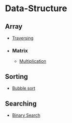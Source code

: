 # Data-Structure

## Array
  - [Traversing](https://github.com/Shakil-RU/Data-Structure/blob/main/Array/traversing.cpp)
  - ### Matrix
    - [Multiplication](https://github.com/Shakil-RU/Data-Structure/blob/main/Array/Matrix/multiplication.cpp)

## Sorting
  - [Bubble sort](https://github.com/Shakil-RU/Data-Structure/blob/main/Sorting/bubble_sort.cpp)

## Searching
  - [Binary Search](https://github.com/Shakil-RU/Data-Structure/blob/main/Searching/binary_search.cpp)
